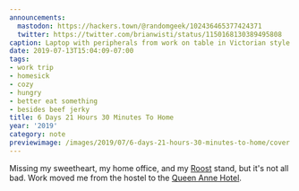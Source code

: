 ```yaml
---
announcements:
  mastodon: https://hackers.town/@randomgeek/102436465377424371
  twitter: https://twitter.com/brianwisti/status/1150168130389495808
caption: Laptop with peripherals from work on table in Victorian style hotel room
date: 2019-07-13T15:04:09-07:00
tags:
- work trip
- homesick
- cozy
- hungry
- better eat something
- besides beef jerky
title: 6 Days 21 Hours 30 Minutes To Home
year: '2019'
category: note
previewimage: /images/2019/07/6-days-21-hours-30-minutes-to-home/cover.jpg
---
```


Missing my sweetheart, my home office, and my [Roost][] stand, but it's not all bad. Work moved me from the hostel to the [Queen Anne Hotel][].

[Roost]: https://www.therooststand.com/
[Queen Anne Hotel]: https://www.queenanne.com/
